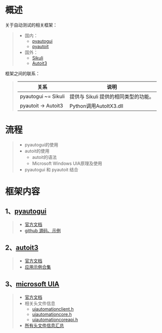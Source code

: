# 概述
关于自动测试的相关框架：
> * 国内：
>   * [pyautogui](https://pyautogui.readthedocs.io/en/latest/index.html)
>   * [pyautoit](https://pypi.org/project/PyAutoIt/)
> * 国外：
>   * [Sikuli](http://www.sikuli.org/)
>   * [Autoit3](https://www.autoitscript.com/autoit3/docs/)
        
框架之间的联系：
>   关系 | 说明
>   --- | ---
>   pyautogui ~= Sikuli | 提供与 Sikuli 提供的相同类型的功能。
>   pyautoit  -> Autoit3 | Python调用AutoItX3.dll

# 流程
> * pyautogui的使用
> * autoit的使用
>   * autoit的语法
>   * Microsoft Windows UIA原理及使用
> * pyautogui 和 pyautoit 结合

# 框架内容

## 1、[pyautogui](./pyautogui.md)
> * [官方文档](https://pyautogui.readthedocs.io/en/latest/)
> * [github 源码、示例](https://github.com/asweigart/pyautogui)

## 2、[autoit3](./au3.md)
> * [官方文档](https://www.autoitscript.com/autoit3/docs/)
> * [应用示例合集](https://www.autoitscript.com/forum/topic/153520-iuiautomation-ms-framework-automate-chrome-ff-ie/#comments)

## 3、[microsoft UIA](./Windows_accessible_API_reference.md)
> * [官方文档](https://docs.microsoft.com/en-us/windows/win32/winauto/entry-uiauto-win32)
> * 相关头文件信息
>   * [uiautomationclient.h](https://docs.microsoft.com/en-us/windows/win32/api/uiautomationclient/)
>   * [uiautomationcore.h](https://docs.microsoft.com/en-us/windows/win32/api/uiautomationcore/)
>   * [uiautomationcoreapi.h](https://docs.microsoft.com/en-us/windows/win32/api/uiautomationcoreapi/)
> * [所有头文件信息汇总](./microsoft-all-headers.pdf)
